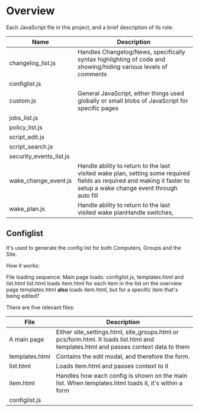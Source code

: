 # Overview

Each JavaScript file in this project, and a brief description of its role:

| Name                    | Description                                                                                                                                                          |
| ----------------------- | -------------------------------------------------------------------------------------------------------------------------------------------------------------------- |
| changelog_list.js       | Handles Changelog/News, specifically syntax highlighting of code and showing/hiding various levels of comments                                                       |
| configlist.js           |                                                                                                                                                                      |
| custom.js               | General JavaScript, either things used globally or small blobs of JavaScript for specific pages                                                                      |
| jobs_list.js            |                                                                                                                                                                      |
| policy_list.js          |                                                                                                                                                                      |
| script_edit.js          |                                                                                                                                                                      |
| script_search.js        |                                                                                                                                                                      |
| security_events_list.js |                                                                                                                                                                      |
| wake_change_event.js    | Handle ability to return to the last visited wake plan, setting some required fields as required and making it faster to setup a wake change event through auto fill |
| wake_plan.js            | Handle ability to return to the last visited wake planHandle switches,                                                                                               |

## Configlist

It's used to generate the config list for both Computers, Groups and the Site.

How it works:

File loading sequence:
Main page loads: configlist.js, templates.html and list.html
list.html loads item.html for each item in the list on the overview page
templates.html **also** loads item.html, but for a specific item that's being edited?

There are five relevant files:

| File           | Description                                                                                                                         |
| -------------- | ----------------------------------------------------------------------------------------------------------------------------------- |
| A main page    | Either site_settings.html, site_groups.html or pcs/form.html. It loads list.html and templates.html and passes context data to them |
| templates.html | Contains the edit modal, and therefore the form.                                                                                    |
| list.html      | Loads item.html and passes context to it                                                                                            |
| item.html      | Handles how each config is shown on the main list. When templates.html loads it, it's within a form                                 |
| configlist.js  |                                                                                                                                     |
